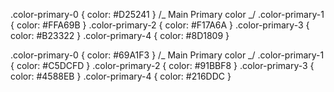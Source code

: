 .color-primary-0 { color: #D25241 } /_ Main Primary color _/
.color-primary-1 { color: #FFA69B }
.color-primary-2 { color: #F17A6A }
.color-primary-3 { color: #B23322 }
.color-primary-4 { color: #8D1809 }

.color-primary-0 { color: #69A1F3 } /_ Main Primary color _/
.color-primary-1 { color: #C5DCFD }
.color-primary-2 { color: #91BBF8 }
.color-primary-3 { color: #4588EB }
.color-primary-4 { color: #216DDC }
